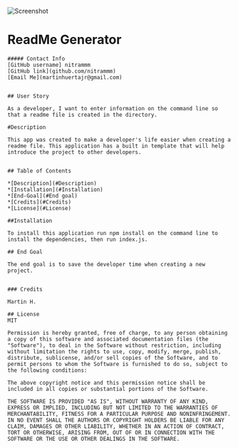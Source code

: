 ![Screenshot](https://user-images.githubusercontent.com/109441438/194218837-9040a6b8-bb47-42ac-aae4-9afe4cd71738.png)
# ReadMe Generator
    ##### Contact Info
    [GitHub username] nitrammm 
    [GitHub link](github.com/nitrammm)
    [Email Me](martinhuertajr@gmail.com) 

        
    ## User Story

    As a developer, I want to enter information on the command line so that a readme file is created in the directory.

    #Description

    This app was created to make a developer's life easier when creating a readme file. This application has a built in template that will help introduce the project to other developers.
    

    ## Table of Contents

    *[Description](#Description)
    *[Installation](#Installation)
    *[End-Goal](#End goal)
    *[Credits](#Credits)
    *[License](#License)

    ##Installation

    To install this application run npm install on the command line to install the dependencies, then run index.js.

    ## End Goal

    The end goal is to save the developer time when creating a new project.


    ### Credits

    Martin H.

    ## License
    MIT

    Permission is hereby granted, free of charge, to any person obtaining a copy of this software and associated documentation files (the "Software"), to deal in the Software without restriction, including without limitation the rights to use, copy, modify, merge, publish, distribute, sublicense, and/or sell copies of the Software, and to permit persons to whom the Software is furnished to do so, subject to the following conditions:
    
    The above copyright notice and this permission notice shall be included in all copies or substantial portions of the Software.
    
    THE SOFTWARE IS PROVIDED "AS IS", WITHOUT WARRANTY OF ANY KIND, EXPRESS OR IMPLIED, INCLUDING BUT NOT LIMITED TO THE WARRANTIES OF MERCHANTABILITY, FITNESS FOR A PARTICULAR PURPOSE AND NONINFRINGEMENT. IN NO EVENT SHALL THE AUTHORS OR COPYRIGHT HOLDERS BE LIABLE FOR ANY CLAIM, DAMAGES OR OTHER LIABILITY, WHETHER IN AN ACTION OF CONTRACT, TORT OR OTHERWISE, ARISING FROM, OUT OF OR IN CONNECTION WITH THE SOFTWARE OR THE USE OR OTHER DEALINGS IN THE SOFTWARE.

